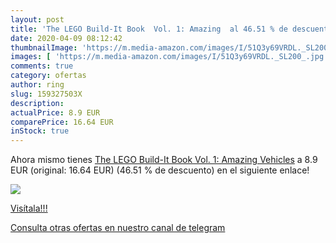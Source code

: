 ```yaml
---
layout: post
title: 'The LEGO Build-It Book  Vol. 1: Amazing  al 46.51 % de descuento'
date: 2020-04-09 08:12:42
thumbnailImage: 'https://m.media-amazon.com/images/I/51Q3y69VRDL._SL200_.jpg'
images: [ 'https://m.media-amazon.com/images/I/51Q3y69VRDL._SL200_.jpg' ]
comments: true
category: ofertas
author: ring
slug: 159327503X
description:
actualPrice: 8.9 EUR
comparePrice: 16.64 EUR
inStock: true
---
```


Ahora mismo tienes [The LEGO Build-It Book  Vol. 1: Amazing Vehicles](https://www.amazon.com/dp/159327503X/?tag=redken08-20) a 8.9 EUR (original: 16.64 EUR) (46.51 %  de descuento) en el siguiente enlace!

[![](https://m.media-amazon.com/images/I/51Q3y69VRDL._SL200_.jpg)](https://www.amazon.com/dp/159327503X/?tag=redken08-20)

[Visítala!!!](https://www.amazon.com/dp/159327503X/?tag=redken08-20)

[Consulta otras ofertas en nuestro canal de telegram](https://t.me/s/ofertas25)
